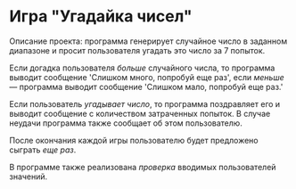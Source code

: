# Игра "Угадайка чисел"

Описание проекта: программа генерирует случайное число в заданном диапазоне и просит пользователя угадать
это число за 7 попыток. 

Если догадка пользователя *больше* случайного числа, то программа выводит сообщение
'Слишком много, попробуй еще раз', если *меньше* — программа выводит сообщение 'Слишком мало, попробуй еще раз.'

Если пользователь *угадывает число*, то программа поздравляет его и выводит сообщение с количеством затраченных попыток.
В случае неудачи программа также сообщает об этом пользователю.

После окончания каждой игры пользователю будет предложено сыграть *еще раз*.

В программе также реализована *проверка* вводимых пользователей значений.